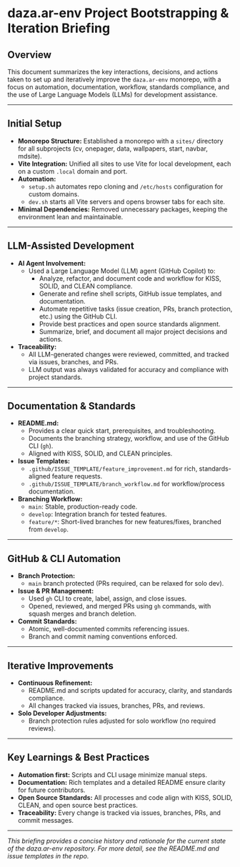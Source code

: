 # daza.ar-env Project Bootstrapping & Iteration Briefing

## Overview
This document summarizes the key interactions, decisions, and actions taken to set up and iteratively improve the `daza.ar-env` monorepo, with a focus on automation, documentation, workflow, standards compliance, and the use of Large Language Models (LLMs) for development assistance.

---

## Initial Setup
- **Monorepo Structure:** Established a monorepo with a `sites/` directory for all subprojects (cv, onepager, data, wallpapers, start, navbar, mdsite).
- **Vite Integration:** Unified all sites to use Vite for local development, each on a custom `.local` domain and port.
- **Automation:**
  - `setup.sh` automates repo cloning and `/etc/hosts` configuration for custom domains.
  - `dev.sh` starts all Vite servers and opens browser tabs for each site.
- **Minimal Dependencies:** Removed unnecessary packages, keeping the environment lean and maintainable.

---

## LLM-Assisted Development
- **AI Agent Involvement:**
  - Used a Large Language Model (LLM) agent (GitHub Copilot) to:
    - Analyze, refactor, and document code and workflow for KISS, SOLID, and CLEAN compliance.
    - Generate and refine shell scripts, GitHub issue templates, and documentation.
    - Automate repetitive tasks (issue creation, PRs, branch protection, etc.) using the GitHub CLI.
    - Provide best practices and open source standards alignment.
    - Summarize, brief, and document all major project decisions and actions.
- **Traceability:**
  - All LLM-generated changes were reviewed, committed, and tracked via issues, branches, and PRs.
  - LLM output was always validated for accuracy and compliance with project standards.

---

## Documentation & Standards
- **README.md:**
  - Provides a clear quick start, prerequisites, and troubleshooting.
  - Documents the branching strategy, workflow, and use of the GitHub CLI (`gh`).
  - Aligned with KISS, SOLID, and CLEAN principles.
- **Issue Templates:**
  - `.github/ISSUE_TEMPLATE/feature_improvement.md` for rich, standards-aligned feature requests.
  - `.github/ISSUE_TEMPLATE/branch_workflow.md` for workflow/process documentation.
- **Branching Workflow:**
  - `main`: Stable, production-ready code.
  - `develop`: Integration branch for tested features.
  - `feature/*`: Short-lived branches for new features/fixes, branched from `develop`.

---

## GitHub & CLI Automation
- **Branch Protection:**
  - `main` branch protected (PRs required, can be relaxed for solo dev).
- **Issue & PR Management:**
  - Used `gh` CLI to create, label, assign, and close issues.
  - Opened, reviewed, and merged PRs using `gh` commands, with squash merges and branch deletion.
- **Commit Standards:**
  - Atomic, well-documented commits referencing issues.
  - Branch and commit naming conventions enforced.

---

## Iterative Improvements
- **Continuous Refinement:**
  - README.md and scripts updated for accuracy, clarity, and standards compliance.
  - All changes tracked via issues, branches, PRs, and reviews.
- **Solo Developer Adjustments:**
  - Branch protection rules adjusted for solo workflow (no required reviews).

---

## Key Learnings & Best Practices
- **Automation first:** Scripts and CLI usage minimize manual steps.
- **Documentation:** Rich templates and a detailed README ensure clarity for future contributors.
- **Open Source Standards:** All processes and code align with KISS, SOLID, CLEAN, and open source best practices.
- **Traceability:** Every change is tracked via issues, branches, PRs, and commit messages.

---

*This briefing provides a concise history and rationale for the current state of the daza.ar-env repository. For more detail, see the README.md and issue templates in the repo.*
